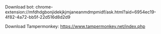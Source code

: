 Download bot: chrome-extension://mfdhdgbonjidekjkjmjaneanmdmpmidf/ask.html?aid=6954ec19-4f82-4a72-bb5f-22d516d8d2d9


Download Tampermonkey: https://www.tampermonkey.net/index.php
